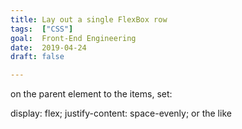 ```yaml
---
title: Lay out a single FlexBox row
tags:  ["CSS"]
goal:  Front-End Engineering
date:  2019-04-24
draft: false

---
```

on the parent element to the items, set:

  display: flex;
  justify-content: space-evenly;
or the like

